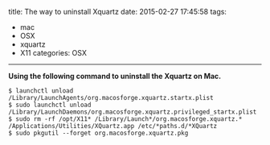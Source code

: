 title: The way to uninstall Xquartz
date: 2015-02-27 17:45:58
tags:
  - mac
  - OSX
  - xquartz
  - X11
categories: OSX
---

**Using the following command to uninstall the Xquartz on Mac.**
<br>
``` [shell]
$ launchctl unload /Library/LaunchAgents/org.macosforge.xquartz.startx.plist
$ sudo launchctl unload /Library/LaunchDaemons/org.macosforge.xquartz.privileged_startx.plist
$ sudo rm -rf /opt/X11* /Library/Launch*/org.macosforge.xquartz.* /Applications/Utilities/XQuartz.app /etc/*paths.d/*XQuartz
$ sudo pkgutil --forget org.macosforge.xquartz.pkg
```
